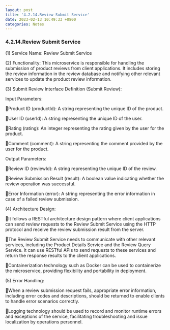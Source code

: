 ```yaml
---
layout: post
title: '4.2.14.Review Submit Service'
date: 2023-02-13 10:49:33 +0800
categories: Notes
---
```


### 4.2.14.Review Submit Service

(1) Service Name: Review Submit Service

(2) Functionality: This microservice is responsible for handling the submission of product reviews from client applications. It includes storing the review information in the review database and notifying other relevant services to update the product review information.

(3) Submit Review Interface Definition (Submit Review):

Input Parameters:

Product ID (productId): A string representing the unique ID of the product.

User ID (userId): A string representing the unique ID of the user.

Rating (rating): An integer representing the rating given by the user for the product.

Comment (comment): A string representing the comment provided by the user for the product.

Output Parameters:

Review ID (reviewId): A string representing the unique ID of the review.

Review Submission Result (result): A boolean value indicating whether the review operation was successful.

Error Information (error): A string representing the error information in case of a failed review submission.

(4) Architecture Design:

It follows a RESTful architecture design pattern where client applications can send review requests to the Review Submit Service using the HTTP protocol and receive the review submission result from the server.

The Review Submit Service needs to communicate with other relevant services, including the Product Details Service and the Review Query Service. It can use RESTful APIs to send requests to these services and return the response results to the client applications.

Containerization technology such as Docker can be used to containerize the microservice, providing flexibility and portability in deployment.

(5) Error Handling:

When a review submission request fails, appropriate error information, including error codes and descriptions, should be returned to enable clients to handle error scenarios correctly.

Logging technology should be used to record and monitor runtime errors and exceptions of the service, facilitating troubleshooting and issue localization by operations personnel.
